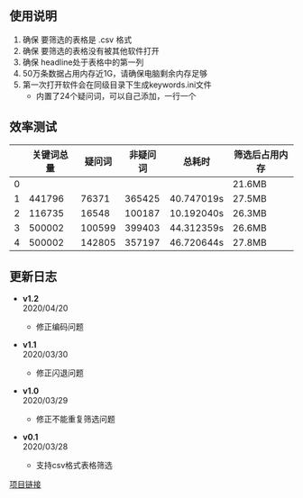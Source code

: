 ## 使用说明
1. 确保 要筛选的表格是 .csv 格式
2. 确保 要筛选的表格没有被其他软件打开
3. 确保 headline处于表格中的第一列
4. 50万条数据占用内存近1G，请确保电脑剩余内存足够
5. 第一次打开软件会在同级目录下生成keywords.ini文件
     - 内置了24个疑问词，可以自己添加，一行一个


## 效率测试
||关键词总量|疑问词|非疑问词|总耗时|筛选后占用内存|
|--|--|--|--|--|--|
|0|||||21.6MB|
|1|441796|76371|365425|40.747019s|27.5MB|
|2|116735|16548|100187|10.192040s|26.3MB|
|3|500002|100599|399403|44.312359s|26.6MB|
|4|500002|142805|357197|46.720644s|27.8MB|


## 更新日志
* **v1.2**  
 2020/04/20  
   - 修正编码问题
   
* **v1.1**  
 2020/03/30  
   - 修正闪退问题
   
* **v1.0**  
 2020/03/29  
   - 修正不能重复筛选问题

* **v0.1**  
2020/03/28  
  - 支持csv格式表格筛选
  
[项目链接](https://github.com/openrhc/phpcn-seoer)
